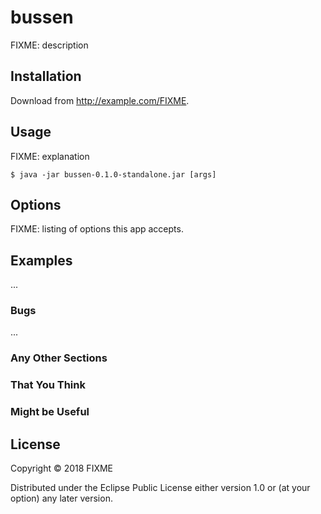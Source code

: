 # bussen

FIXME: description

## Installation

Download from http://example.com/FIXME.

## Usage

FIXME: explanation

    $ java -jar bussen-0.1.0-standalone.jar [args]

## Options

FIXME: listing of options this app accepts.

## Examples

...

### Bugs

...

### Any Other Sections
### That You Think
### Might be Useful

## License

Copyright © 2018 FIXME

Distributed under the Eclipse Public License either version 1.0 or (at
your option) any later version.
